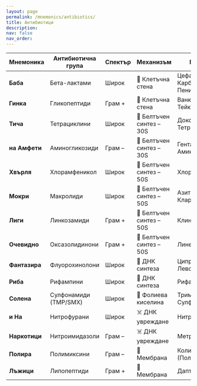 ```yaml
---
layout: page
permalink: /mnemonics/antibiotics/
title: Антибиотици
description:
nav: false
nav_order:
---
```


| Мнемоника    | Антибиотична група    | Спектър | Механизъм                | Примери                                |
| ------------- | --------------------- | ------- | ------------------------ | -------------------------------------- |
| **Баба**      | Бета-лактами          | Широк   | 🧱 Клетъчна стена        | Цефалоспорини, Карбапенеми, Пеницилини   | 
| **Гинка**     | Гликопептиди          | Грам +  | 🧱 Клетъчна стена        | Ванкомицин, Тейкопланин        |
| **Тича**      | Тетрациклини          | Широк   | 🔧 Белтъчен синтез – 30S | Доксициклин, Тетрациклин      |
| **на Амфети** | Аминогликозиди        | Грам –  | 🔧 Белтъчен синтез – 30S | Гентамицин, Амикацин     |
| **Хвърля**    | Хлорамфеникол         | Широк   | 🔩 Белтъчен синтез – 50S | Хлорамфеникол       |
| **Мокри**     | Макролиди             | Широк   | 🔩 Белтъчен синтез – 50S | Азитромицин, Кларитромицин      |
| **Лиги**      | Линкозамиди           | Грам +  | 🔩 Белтъчен синтез – 50S | Клиндамицин     |
| **Очевидно**  | Оксазолидинони        | Грам +  | 🔩 Белтъчен синтез – 50S | Линезолид   |
| **Фантазира** | Флуорохинолони        | Широк   | 🧬 ДНК синтеза           | Ципрофлоксацин, Левофлоксацин     |
| **Риба**      | Рифампини             | Широк   | 🧬 ДНК синтеза           | Рифампицин     |
| **Солена**    | Сулфонамиди (TMP/SMX) | Широк   | 🧪 Фолиева киселина      | Триметоприм/Сулфаметоксазол    |
| **и На**      | Нитрофурани           | Широк   | ☠️ ДНК увреждане          | Нитрофурантоин     |  
| **Наркотици** | Нитроимидазоли        | Грам –  | ☠️ ДНК увреждане          | Метронидазол     | 
| **Полира**    | Полимиксини           | Грам –  | 🌊 Мембрана              | Колистин (Полимиксин E)    |
| **Лъжици**    | Липопептиди           | Грам +  | 🌊 Мембрана              | Даптомицин   |

